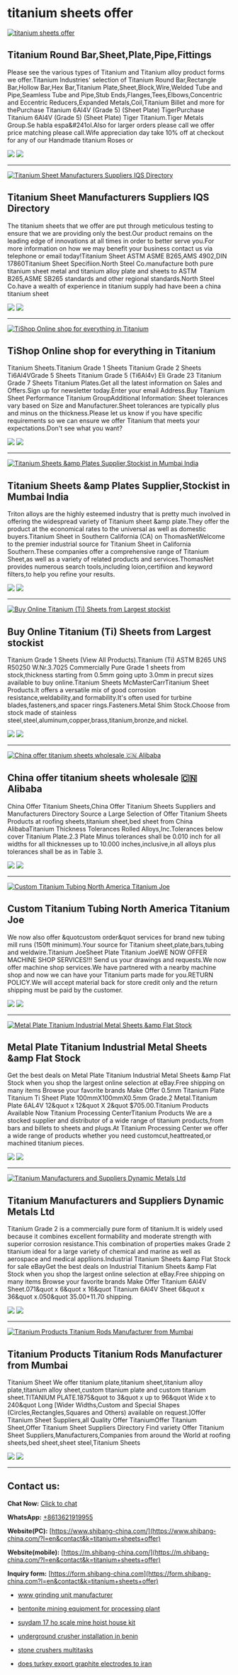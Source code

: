 # titanium sheets offer

<a href="https://swt.shibang-china.com/?l=en&img&k=titanium+sheets+offer" target="_blank">![titanium sheets offer](http://static.shibang-china.com/all-800x300/408.jpg)</a>

## Titanium Round Bar,Sheet,Plate,Pipe,Fittings
Please see the various types of Titanium and Titanium alloy product forms we offer.Titanium Industries' selection of Titanium Round Bar,Rectangle Bar,Hollow Bar,Hex Bar,Titanium Plate,Sheet,Block,Wire,Welded Tube and Pipe,Seamless Tube and Pipe,Stub Ends,Flanges,Tees,Elbows,Concentric and Eccentric Reducers,Expanded Metals,Coil,Titanium Billet and more for thePurchase Titanium 6Al4V (Grade 5) (Sheet Plate) TigerPurchase Titanium 6Al4V (Grade 5) (Sheet Plate) Tiger Titanium.Tiger Metals Group.Se habla espa&#241ol.Also for larger orders please call we offer price matching please call.Wife appreciation day take 10% off at checkout for any of our Handmade titanium Roses or


<a href="https://whatsapp.shibangsoft.com/WhatsApp.php" target="_blank" title="WhatsApp">![](http://static.shibang-china.com/icon/whatsapp.png)</a> <a href="https://swt.shibang-china.com/?l=en&icon&k=titanium+sheets+offer" target="_blank">![](http://static.shibang-china.com/icon/chat-en.png)</a>

---

<a href="https://swt.shibang-china.com/?l=en&img&k=titanium+sheets+offer" target="_blank">![Titanium Sheet Manufacturers Suppliers IQS Directory](http://static.shibang-china.com/all-800x300/625.jpg)</a>

## Titanium Sheet Manufacturers Suppliers IQS Directory
The titanium sheets that we offer are put through meticulous testing to ensure that we are providing only the best.Our product remains on the leading edge of innovations at all times in order to better serve you.For more information on how we may benefit your business contact us via telephone or email today!Titanium Sheet ASTM ASME B265,AMS 4902,DIN 17860Titanium Sheet Specifiion.North Steel Co.manufacture both pure titanium sheet metal and titanium alloy plate and sheets to ASTM B265,ASME SB265 standards and other regional standards.North Steel Co.have a wealth of experience in titanium supply had have been a china titanium sheet


<a href="https://whatsapp.shibangsoft.com/WhatsApp.php" target="_blank" title="WhatsApp">![](http://static.shibang-china.com/icon/whatsapp.png)</a> <a href="https://swt.shibang-china.com/?l=en&icon&k=titanium+sheets+offer" target="_blank">![](http://static.shibang-china.com/icon/chat-en.png)</a>

---

<a href="https://swt.shibang-china.com/?l=en&img&k=titanium+sheets+offer" target="_blank">![TiShop Online shop for everything in Titanium](http://static.shibang-china.com/all-800x300/285.jpg)</a>

## TiShop Online shop for everything in Titanium
Titanium Sheets.Titanium Grade 1 Sheets Titanium Grade 2 Sheets Ti6Al4VGrade 5 Sheets Titanium Grade 5 (Ti6Al4v) Eli Grade 23 Titanium Grade 7 Sheets Titanium Plates.Get all the latest information on Sales and Offers.Sign up for newsletter today.Enter your email Address.Buy Titanium Sheet Performance Titanium GroupAdditional Information: Sheet tolerances vary based on Size and Manufacturer.Sheet tolerances are typically plus and minus on the thickness.Please let us know if you have specific requirements so we can ensure we offer Titanium that meets your expectations.Don't see what you want?


<a href="https://whatsapp.shibangsoft.com/WhatsApp.php" target="_blank" title="WhatsApp">![](http://static.shibang-china.com/icon/whatsapp.png)</a> <a href="https://swt.shibang-china.com/?l=en&icon&k=titanium+sheets+offer" target="_blank">![](http://static.shibang-china.com/icon/chat-en.png)</a>

---

<a href="https://swt.shibang-china.com/?l=en&img&k=titanium+sheets+offer" target="_blank">![Titanium Sheets &amp Plates Supplier,Stockist in Mumbai India](http://static.shibang-china.com/all-800x300/933.jpg)</a>

## Titanium Sheets &amp Plates Supplier,Stockist in Mumbai India
Triton alloys are the highly esteemed industry that is pretty much involved in offering the widespread variety of Titanium sheet &amp plate.They offer the product at the economical rates to the universal as well as domestic buyers.Titanium Sheet in Southern California (CA) on ThomasNetWelcome to the premier industrial source for Titanium Sheet in California Southern.These companies offer a comprehensive range of Titanium Sheet,as well as a variety of related products and services.ThomasNet provides numerous search tools,including loion,certifiion and keyword filters,to help you refine your results.


<a href="https://whatsapp.shibangsoft.com/WhatsApp.php" target="_blank" title="WhatsApp">![](http://static.shibang-china.com/icon/whatsapp.png)</a> <a href="https://swt.shibang-china.com/?l=en&icon&k=titanium+sheets+offer" target="_blank">![](http://static.shibang-china.com/icon/chat-en.png)</a>

---

<a href="https://swt.shibang-china.com/?l=en&img&k=titanium+sheets+offer" target="_blank">![Buy Online Titanium (Ti) Sheets from Largest stockist](http://static.shibang-china.com/all-800x300/1433.jpg)</a>

## Buy Online Titanium (Ti) Sheets from Largest stockist
Titanium Grade 1 Sheets (View All Products).Titanium (Ti) ASTM B265 UNS R50250 W.Nr.3.7025 Commercially Pure Grade 1 sheets from stock,thickness starting from 0.5mm going upto 3.0mm in precut sizes available to buy online.Titanium Sheets McMasterCarrTitanium Sheet Products.It offers a versatile mix of good corrosion resistance,weldability,and formability.It's often used for turbine blades,fasteners,and spacer rings.Fasteners.Metal Shim Stock.Choose from stock made of stainless steel,steel,aluminum,copper,brass,titanium,bronze,and nickel.


<a href="https://whatsapp.shibangsoft.com/WhatsApp.php" target="_blank" title="WhatsApp">![](http://static.shibang-china.com/icon/whatsapp.png)</a> <a href="https://swt.shibang-china.com/?l=en&icon&k=titanium+sheets+offer" target="_blank">![](http://static.shibang-china.com/icon/chat-en.png)</a>

---

<a href="https://swt.shibang-china.com/?l=en&img&k=titanium+sheets+offer" target="_blank">![China offer titanium sheets wholesale 🇨🇳 Alibaba](http://static.shibang-china.com/all-800x300/505.jpg)</a>

## China offer titanium sheets wholesale 🇨🇳 Alibaba
China Offer Titanium Sheets,China Offer Titanium Sheets Suppliers and Manufacturers Directory Source a Large Selection of Offer Titanium Sheets Products at roofing sheets,titanium sheet,bed sheet from China AlibabaTitanium Thickness Tolerances Rolled Alloys,Inc.Tolerances below cover Titanium Plate.2.3 Plate Minus tolerances shall be 0.010 inch for all widths for all thicknesses up to 10.000 inches,inclusive,in all alloys plus tolerances shall be as in Table 3.


<a href="https://whatsapp.shibangsoft.com/WhatsApp.php" target="_blank" title="WhatsApp">![](http://static.shibang-china.com/icon/whatsapp.png)</a> <a href="https://swt.shibang-china.com/?l=en&icon&k=titanium+sheets+offer" target="_blank">![](http://static.shibang-china.com/icon/chat-en.png)</a>

---

<a href="https://swt.shibang-china.com/?l=en&img&k=titanium+sheets+offer" target="_blank">![Custom Titanium Tubing North America Titanium Joe](http://static.shibang-china.com/all-800x300/907.jpg)</a>

## Custom Titanium Tubing North America Titanium Joe
We now also offer &quotcustom order&quot services for brand new tubing mill runs (150ft minimum).Your source for Titanium sheet,plate,bars,tubing and weldwire.Titanium JoeSheet Plate Titanium JoeWE NOW OFFER MACHINE SHOP SERVICES!!! Send us your drawings and requests.We now offer machine shop services.We have partnered with a nearby machine shop and now we can have your Titanium parts made for you.RETURN POLICY.We will accept material back for store credit only and the return shipping must be paid by the customer.


<a href="https://whatsapp.shibangsoft.com/WhatsApp.php" target="_blank" title="WhatsApp">![](http://static.shibang-china.com/icon/whatsapp.png)</a> <a href="https://swt.shibang-china.com/?l=en&icon&k=titanium+sheets+offer" target="_blank">![](http://static.shibang-china.com/icon/chat-en.png)</a>

---

<a href="https://swt.shibang-china.com/?l=en&img&k=titanium+sheets+offer" target="_blank">![Metal Plate Titanium Industrial Metal Sheets &amp Flat Stock](http://static.shibang-china.com/all-800x300/16.jpg)</a>

## Metal Plate Titanium Industrial Metal Sheets &amp Flat Stock
Get the best deals on Metal Plate Titanium Industrial Metal Sheets &amp Flat Stock when you shop the largest online selection at eBay.Free shipping on many items Browse your favorite brands Make Offer 0.5mm Titanium Plate Titanium Ti Sheet Plate 100mmX100mmX0.5mm Grade.2 Metal.Titanium Plate 6AL4V 12&quot x 12&quot X 2&quot $705.00.Titanium Products Available Now Titanium Processing CenterTitanium Products We are a stocked supplier and distributor of a wide range of titanium products,from bars and billets to sheets and plugs.At Titanium Processing Center we offer a wide range of products whether you need customcut,heattreated,or machined titanium pieces.


<a href="https://whatsapp.shibangsoft.com/WhatsApp.php" target="_blank" title="WhatsApp">![](http://static.shibang-china.com/icon/whatsapp.png)</a> <a href="https://swt.shibang-china.com/?l=en&icon&k=titanium+sheets+offer" target="_blank">![](http://static.shibang-china.com/icon/chat-en.png)</a>

---

<a href="https://swt.shibang-china.com/?l=en&img&k=titanium+sheets+offer" target="_blank">![Titanium Manufacturers and Suppliers Dynamic Metals Ltd](http://static.shibang-china.com/all-800x300/681.jpg)</a>

## Titanium Manufacturers and Suppliers Dynamic Metals Ltd
Titanium Grade 2 is a commercially pure form of titanium.It is widely used because it combines excellent formability and moderate strength with superior corrosion resistance.This combination of properties makes Grade 2 titanium ideal for a large variety of chemical and marine as well as aerospace and medical appliions.Industrial Titanium Sheets &amp Flat Stock for sale eBayGet the best deals on Industrial Titanium Sheets &amp Flat Stock when you shop the largest online selection at eBay.Free shipping on many items Browse your favorite brands Make Offer Titanium 6Al4V Sheet.071&quot x 6&quot x 16&quot Titanium 6Al4V Sheet 6&quot x 36&quot x.050&quot $35.00 +$11.70 shipping.


<a href="https://whatsapp.shibangsoft.com/WhatsApp.php" target="_blank" title="WhatsApp">![](http://static.shibang-china.com/icon/whatsapp.png)</a> <a href="https://swt.shibang-china.com/?l=en&icon&k=titanium+sheets+offer" target="_blank">![](http://static.shibang-china.com/icon/chat-en.png)</a>

---

<a href="https://swt.shibang-china.com/?l=en&img&k=titanium+sheets+offer" target="_blank">![Titanium Products Titanium Rods Manufacturer from Mumbai](http://static.shibang-china.com/all-800x300/840.jpg)</a>

## Titanium Products Titanium Rods Manufacturer from Mumbai
Titanium Sheet We offer titanium plate,titanium sheet,titanium alloy plate,titanium alloy sheet,custom titanium plate and custom titanium sheet.TITANIUM PLATE.1875&quot to 3&quot x up to 96&quot Wide x to 240&quot Long [Wider Widths,Custom and Special Shapes (Circles,Rectangles,Squares and Others) available on request.]Offer Titanium Sheet Suppliers,all Quality Offer TitaniumOffer Titanium Sheet,Offer Titanium Sheet Suppliers Directory Find variety Offer Titanium Sheet Suppliers,Manufacturers,Companies from around the World at roofing sheets,bed sheet,sheet steel,Titanium Sheets


<a href="https://whatsapp.shibangsoft.com/WhatsApp.php" target="_blank" title="WhatsApp">![](http://static.shibang-china.com/icon/whatsapp.png)</a> <a href="https://swt.shibang-china.com/?l=en&icon&k=titanium+sheets+offer" target="_blank">![](http://static.shibang-china.com/icon/chat-en.png)</a>

---
## Contact us:

**Chat Now:** [Click to chat](https://swt.shibang-china.com?l=en&contact&k=titanium+sheets+offer)

**WhatsApp:**  [+8613621919955](https://whatsapp.shibangsoft.com/WhatsApp.php)

**Website(PC):** [https://www.shibang-china.com/](https://www.shibang-china.com/?l=en&contact&k=titanium+sheets+offer)

**Website(mobile):** [https://m.shibang-china.com/](https://m.shibang-china.com/?l=en&contact&k=titanium+sheets+offer)

**Inquiry form:** [https://form.shibang-china.com](https://form.shibang-china.com?l=en&contact&k=titanium+sheets+offer)

* [www grinding unit manufacturer](../119/www%20grinding%20unit%20manufacturer.md)

* [bentonite mining equipment for processing plant](../116/bentonite%20mining%20equipment%20for%20processing%20plant.md)

* [suydam 17 ho scale mine hoist house kit](../119/suydam%2017%20ho%20scale%20mine%20hoist%20house%20kit.md)

* [underground crusher installation in benin](../118/underground%20crusher%20installation%20in%20benin.md)

* [stone crushers multitasks](../117/stone%20crushers%20multitasks.md)

* [does turkey export graphite electrodes to iran](../123/does%20turkey%20export%20graphite%20electrodes%20to%20iran.md)